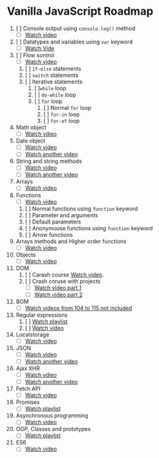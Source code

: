 # Vanilla JavaScript Roadmap
 
1. [ ] Console output using ```console.log()``` method
    - [ ] [Watch video](https://youtu.be/iWOYAxlnaww)
2. [ ] Datatypes and variables using ```var``` keyword
    - [ ] [Watch Vide](https://youtu.be/FhguwBJeqWs)
3. [ ] Flow sontrol
    - [ ] [Watch video](https://youtu.be/JloLGV9DmtQ)
    1. [ ] ```if-else``` statements
    2. [ ] ```switch``` statements
    3. [ ] Iterative statements
        1. [ ]```while``` loop
        2. [ ] ```do-while``` loop
        3. [ ] ```for``` loop
            1. [ ] Normal ```for``` loop
            2. [ ] ```for-in``` loop
            3. [ ] ```for-of``` loop
4. Math object
    - [ ] [Watch vdieo](https://www.youtube.com/watch?v=93Nd8f9HU8Q)
5. Date object
    - [ ] [Watch video](https://www.youtube.com/watch?v=9mCNzP0ibJ8)
    - [ ] [Watch another video](https://www.youtube.com/watch?v=-eRsWqwcPuk)
6. String and string methods
    - [ ] [Watch video](https://www.youtube.com/watch?v=VRz0nbax0uI)
    - [ ] [Watch another video](https://youtu.be/V--8XIWqjnY)
7. Arrays
    - [ ] [Watch video](https://www.youtube.com/watch?v=7W4pQQ20nJg)
8. Functions
    - [ ] [Watch video](https://youtu.be/xUI5Tsl2JpY)
    1. [ ] Normal functions using ```function``` keyword
    2. [ ] Parameter and arguments
    3. [ ] Default parameters
    4. [ ] Anonymouse functions using ```function``` keyword
    5. [ ] Arrow functions
9. Arrays methods and Higher order functions
    - [ ] [Watch video](https://youtube.com/playlist?list=PLgBH1CvjOA62PBFIDq55-S6Beivje30A2)
10. Objects
    - [ ] [Watch video](https://www.youtube.com/watch?v=X0ipw1k7ygU)
11. DOM
    1. [ ] Carash course [Watch video](https://youtu.be/wKBu_dEaF9E).
    2. [ ] Crash coruse with projects
        - [ ] [Watch video part 1](https://www.youtube.com/watch?v=P7NgFfIaWgU)
        - [ ] [Watch video part 2](https://www.youtube.com/watch?v=Aru6eM9VYKo)
12. BOM
    - [ ] [Watch videos from 104 to 115 not included](https://youtube.com/playlist?list=PLDoPjvoNmBAx3kiplQR_oeDqLDBUDYwVv)
13. Regular expressions
    1. [ ] [Watch playlist](https://www.youtube.com/watch?v=r6I-Ahc0HB4&list=PL4cUxeGkcC9g6m_6Sld9Q4jzqdqHd2HiD)
    2. [ ] [Watch video](https://www.youtube.com/watch?v=rhzKDrUiJVk)
14. Localstorage
    - [ ] [Watch video](https://www.youtube.com/watch?v=k8yJCeuP6I8&t=103s)
15. JSON
    - [ ] [Watch video](https://www.youtube.com/watch?v=iiADhChRriM)
    - [ ] [Watch another video](https://www.youtube.com/watch?v=wI1CWzNtE-M&t=1s)
16. Ajax XHR
    - [ ] [Watch vdieo](https://youtu.be/82hnvUYY6QA)
    - [ ] [Watch another video](https://youtu.be/rJesac0_Ftw)
17. Fetch API
    - [ ] [Watch video](https://youtu.be/Oive66jrwBs)
18. Promises
    - [ ] [Watch playlist](https://youtube.com/playlist?list=PLRqwX-V7Uu6bKLPQvPRNNE65kBL62mVfx)
19. Asynchronous programming
    - [ ] [Watch video](https://youtu.be/PoRJizFvM7s)
20. OOP, Classes and prototypes
    - [ ] [Watch playlist](https://youtube.com/playlist?list=PL4cUxeGkcC9i5yvDkJgt60vNVWffpblB7)
21. ES6
    - [ ] [Watch video](https://www.youtube.com/watch?v=WZQc7RUAg18)
